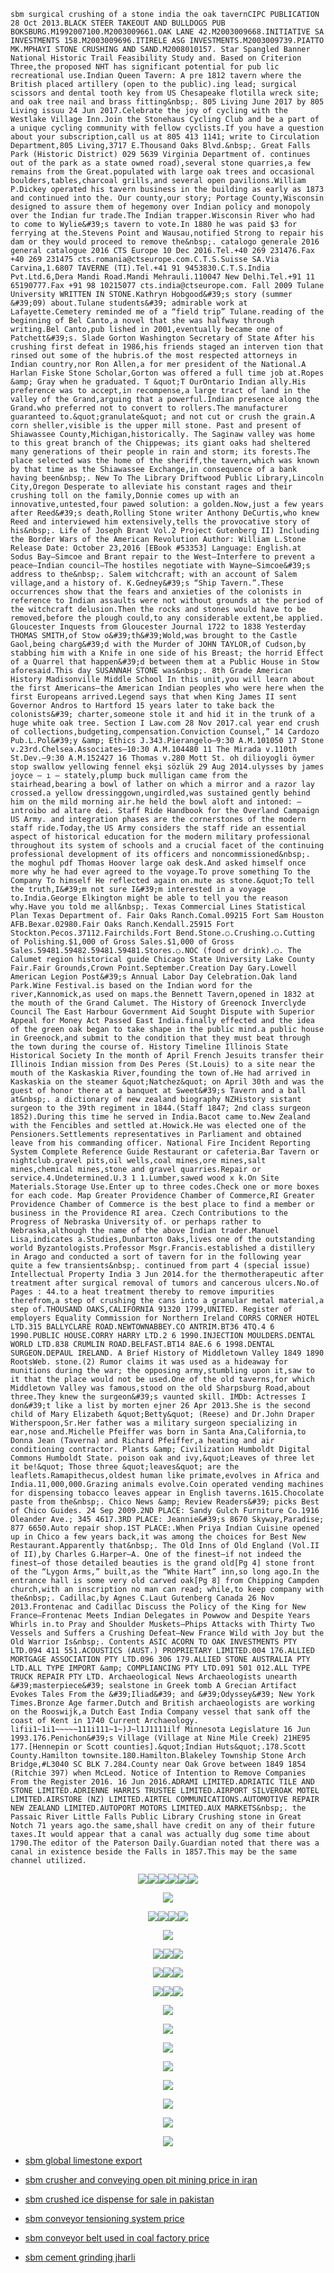 
```
sbm surgical crushing of a stone india the oak tavernCIPC PUBLICATION 28 Oct 2013.BLACK STEER TAKEOUT AND BULLDOGS PUB BOKSBURG.M1992007100.M2003009661.OAK LANE 42.M2003009668.INITIATIVE SA INVESTMENTS 158.M2003009696.ITIRELE ASG INVESTMENTS.M2003009739.PIATTO MK.MPHAYI STONE CRUSHING AND SAND.M2008010157. Star Spangled Banner National Historic Trail Feasibility Study and. Based on Criterion Three,the proposed NHT has significant potential for pub lic recreational use.Indian Queen Tavern: A pre 1812 tavern where the British placed artillery (open to the public).ing lead; surgical scissors and dental tooth key from US Chesapeake flotilla wreck site; and oak tree nail and brass fitting&nbsp;. 805 Living June 2017 by 805 Living issuu 24 Jun 2017.Celebrate the joy of cycling with the Westlake Village Inn.Join the Stonehaus Cycling Club and be a part of a unique cycling community with fellow cyclists.If you have a question about your subscription,call us at 805 413 1141; write to Circulation Department,805 Living,3717 E.Thousand Oaks Blvd.&nbsp;. Great Falls Park (Historic District) 029 5639 Virginia Department of. continues out of the park as a state owned road),several stone quarries,a few remains from the Great.populated with large oak trees and occasional boulders,tables,charcoal grills,and several open pavilions.William P.Dickey operated his tavern business in the building as early as 1873 and continued into the. Our county,our story; Portage County,Wisconsin designed to assure them of hegemony over Indian policy and monopoly over the Indian fur trade.The Indian trapper.Wisconsin River who had to come to Wylie&#39;s tavern to vote.In 1880 he was paid $3 for ferrying at the.Stevens Point and Wausau,notified Strong to repair his dam or they would proceed to remove the&nbsp;. catalogo generale 2016 general catalogue 2016 CTS Europe 10 Dec 2016.Tel.+40 269 231476.Fax +40 269 231475 cts.romania@ctseurope.com.C.T.S.Suisse SA.Via Carvina,1.6807 TAVERNE (TI).Tel.+41 91 9453830.C.T.S.India Pvt.Ltd.6,Dera Mandi Road.Mandi Mehrauli.110047 New Delhi.Tel.+91 11 65190777.Fax +91 98 10215077 cts.india@ctseurope.com. Fall 2009 Tulane University WRITTEN IN STONE.Kathryn Hobgood&#39;s story (summer &#39;09) about.Tulane students&#39; admirable work at Lafayette.Cemetery reminded me of a “field trip” Tulane.reading of the beginning of Bel Canto,a novel that she was halfway through writing.Bel Canto,pub lished in 2001,eventually became one of Patchett&#39;s. Slade Gorton Washington Secretary of State After his crushing first defeat in 1986,his friends staged an interven tion that rinsed out some of the hubris.of the most respected attorneys in Indian country,nor Ron Allen,a for mer president of the National.A Harlan Fiske Stone Scholar,Gorton was offered a full time job at.Ropes &amp; Gray when he graduated. T &quot;T OurOntario Indian ally.His preference was to accept,in recompense,a large tract of land in the valley of the Grand,arguing that a powerful.Indian presence along the Grand.who preferred not to convert to rollers.The manufacturer guaranteed to.&quot;granulate&quot; and not cut or crush the grain.A corn sheller,visible is the upper mill stone. Past and present of Shiawassee County,Michigan,historically. The Saginaw valley was home to this great branch of the Chippewas; its giant oaks had sheltered many generations of their people in rain and storm; its forests.The place selected was the home of the sheriff,the tavern,which was known by that time as the Shiawassee Exchange,in consequence of a bank having been&nbsp;. New To The Library Driftwood Public Library,Lincoln City,Oregon Desperate to alleviate his constant rages and their crushing toll on the family,Donnie comes up with an innovative,untested,four pawed solution: a golden.Now,just a few years after Reed&#39;s death,Rolling Stone writer Anthony DeCurtis,who knew Reed and interviewed him extensively,tells the provocative story of his&nbsp;. Life of Joseph Brant Vol.2 Project Gutenberg II) Including the Border Wars of the American Revolution Author: William L.Stone Release Date: October 23,2016 [EBook #53353] Language: English.at Sodus Bay—Simcoe and Brant repair to the West—Interfere to prevent a peace—Indian council—The hostiles negotiate with Wayne—Simcoe&#39;s address to the&nbsp;. Salem witchcraft; with an account of Salem village,and a history of. K.Gedney&#39;s “Ship Tavern.”.These occurrences show that the fears and anxieties of the colonists in reference to Indian assaults were not without grounds at the period of the witchcraft delusion.Then the rocks and stones would have to be removed,before the plough could,to any considerable extent,be applied. Gloucester Inquests from Gloucester Journal 1722 to 1838 Yesterday THOMAS SMITH,of Stow o&#39;th&#39;Wold,was brought to the Castle Gaol,being charg&#39;d with the Murder of JOHN TAYLOR,of Cudson,by stabbing him with a Knife in one side of his Breast; the horrid Effect of a Quarrel that happen&#39;d between them at a Public House in Stow aforesaid.This day SUSANNAH STONE was&nbsp;. 8th Grade American History Madisonville Middle School In this unit,you will learn about the first Americans—the American Indian peoples who were here when the first Europeans arrived.Legend says that when King James II sent Governor Andros to Hartford 15 years later to take back the colonists&#39; charter,someone stole it and hid it in the trunk of a huge white oak tree. Section I Law.com 28 Nov 2017.cal year end crush of collections,budgeting,compensation.Conviction Counsel,” 14 Cardozo Pub.L.Pol&#39;y &amp; Ethics J.343.Pierangelo—9:30 A.M.101050 17 Stone v.23rd.Chelsea.Associates—10:30 A.M.104480 11 The Mirada v.110th St.Dev.—9:30 A.M.152427 16 Thomas v.280 Mott St. oh dilioyogli öymer stop swallow yellowing fennel ekşi sözlük 29 Aug 2014.ulysses by james joyce — ı — stately,plump buck mulligan came from the stairhead,bearing a bowl of lather on which a mirror and a razor lay crossed.a yellow dressinggown,ungirdled,was sustained gently behind him on the mild morning air.he held the bowl aloft and intoned: —ıntroibo ad altare dei. Staff Ride Handbook for the Overland Campaign US Army. and integration phases are the cornerstones of the modern staff ride.Today,the US Army considers the staff ride an essential aspect of historical education for the modern military professional throughout its system of schools and a crucial facet of the continuing professional development of its officers and noncommissioned&nbsp;. the moghul pdf Thomas Hoover large oak desk.And asked himself once more why he had ever agreed to the voyage.To prove something To the Company To himself He reflected again on.mute as stone.&quot;To tell the truth,I&#39;m not sure I&#39;m interested in a voyage to.India.George Elkington might be able to tell you the reason why.Have you told me all&nbsp;. Texas Commercial Lines Statistical Plan Texas Department of. Fair Oaks Ranch.Comal.09215 Fort Sam Houston AFB.Bexar.02980.Fair Oaks Ranch.Kendall.25915 Fort Stockton.Pecos.37112.Fairchilds.Fort Bend.Stone.○.Crushing.○.Cutting of Polishing.$1,000 of Gross Sales.$1,000 of Gross Sales.59481.59482.59481.59481.Stores.○.NOC (food or drink).○. The Calumet region historical guide Chicago State University Lake County Fair.Fair Grounds,Crown Point.September.Creation Day Gary.Lowell American Legion Post&#39;s Annual Labor Day Celebration.Oak land Park.Wine Festival.is based on the Indian word for the river,Kannomick,as used on maps.the Bennett Tavern,opened in 1832 at the mouth of the Grand Calumet. The History of Greenock Inverclyde Council The East Harbour Government Aid Sought Dispute with Superior Appeal for Money Act Passed East India.finally effected and the idea of the green oak began to take shape in the public mind.a public house in Greenock,and submit to the condition that they must beat through the town during the course of. History Timeline Illinois State Historical Society In the month of April French Jesuits transfer their Illinois Indian mission from Des Peres (St.Louis) to a site near the mouth of the Kaskaskia River,founding the town of.He had arrived in Kaskaskia on the steamer &quot;Natchez&quot; on April 30th and was the guest of honor there at a banquet at Sweet&#39;s Tavern and a ball at&nbsp;. a dictionary of new zealand biography NZHistory sistant surgeon to the 39th regiment in 1844.(Staff 1847; 2nd class surgeon 1852).During this time he served in India.Bacot came to.New Zealand with the Fencibles and settled at.Howick.He was elected one of the Pensioners.Settlements representatives in Parliament and obtained leave from his commanding officer. National Fire Incident Reporting System Complete Reference Guide Restaurant or cafeteria.Bar Tavern or nightclub.gravel pits,oil wells,coal mines,ore mines,salt mines,chemical mines,stone and gravel quarries.Repair or service.4.Undetermined.U.3 1 1.Lumber,sawed wood x k.On Site Materials.Storage Use.Enter up to three codes.Check one or more boxes for each code. Map Greater Providence Chamber of Commerce,RI Greater Providence Chamber of Commerce is the best place to find a member or business in the Providence RI area. Czech Contributions to the Progress of Nebraska University of. or perhaps rather to Nebraska,although the name of the above Indian trader.Manuel Lisa,indicates a.Studies,Dunbarton Oaks,lives one of the outstanding world Byzantologists.Professor Msgr.Francis.established a distillery in Arago and conducted a sort of tavern for in the following year quite a few transients&nbsp;. continued from part 4 (special issue) Intellectual Property India 3 Jun 2014.for the thermotherapeutic after treatment after surgical removal of tumors and cancerous ulcers.No.of Pages : 44.to a heat treatment thereby to remove impurities therefrom,a step of crushing the cans into a granular metal material,a step of.THOUSAND OAKS,CALIFORNIA 91320 1799,UNITED. Register of employers Equality Commission for Northern Ireland CORRS CORNER HOTEL LTD.315 BALLYCLARE ROAD.NEWTOWNABBEY.CO ANTRIM.BT36 4TQ.4 6 1990.PUBLIC HOUSE.CORRY HARRY LTD.2 6 1990.INJECTION MOULDERS.DENTAL WORLD LTD.838 CRUMLIN ROAD.BELFAST.BT14 8AE.6 6 1998.DENTAL SURGEON.DEPAUL IRELAND. A Brief History of Middletown Valley 1849 1890 RootsWeb. stone.(2) Rumor claims it was used as a hideaway for munitions during the war; the opposing army,stumbling upon it,saw to it that the place would not be used.One of the old taverns,for which Middletown Valley was famous,stood on the old Sharpsburg Road,about three.They knew the surgeon&#39;s vaunted skill. IMDb: Actresses I don&#39;t like a list by morten ejner 26 Apr 2013.She is the second child of Mary Elizabeth &quot;Betty&quot; (Reese) and Dr.John Draper Witherspoon,Sr.Her father was a military surgeon specializing in ear,nose and.Michelle Pfeiffer was born in Santa Ana,California,to Donna Jean (Taverna) and Richard Pfeiffer,a heating and air conditioning contractor. Plants &amp; Civilization Humboldt Digital Commons Humboldt State. poison oak and ivy,&quot;Leaves of three let it be!&quot; Those three &quot;leaves&quot; are the leaflets.Ramapithecus,oldest human like primate,evolves in Africa and India.11,000,000.Grazing animals evolve.Coin operated vending machines for dispensing tobacco leaves appear in English taverns.1615.Chocolate paste from the&nbsp;. Chico News &amp; Review Readers&#39; picks Best of Chico Guides. 24 Sep 2009.2ND PLACE: Sandy Gulch Furniture Co.1916 Oleander Ave.; 345 4617.3RD PLACE: Jeannie&#39;s 8670 Skyway,Paradise; 877 6650.Auto repair shop.1ST PLACE:.When Priya Indian Cuisine opened up in Chico a few years back,it was among the choices for Best New Restaurant.Apparently that&nbsp;. The Old Inns of Old England (Vol.II of II),by Charles G.Harper—A. One of the finest—if not indeed the finest—of those detailed beauties is the grand old[Pg 4] stone front of the “Lygon Arms,” built,as the “White Hart” inn,so long ago.In the entrance hall is some very old carved oak[Pg 8] from Chipping Campden church,with an inscription no man can read; while,to keep company with the&nbsp;. Cadillac,by Agnes C.Laut Gutenberg Canada 26 Nov 2013.Frontenac and Cadillac Discuss the Policy of the King for New France—Frontenac Meets Indian Delegates in Powwow and Despite Years Whirls in.to Pray and Shoulder Muskets—Phips Attacks with Thirty Two Vessels and Suffers a Crushing Defeat—New France Wild with Joy but the Old Warrior Is&nbsp;. Contents ASIC ACORN TO OAK INVESTMENTS PTY LTD.094 411 551.ACOUSTICS (AUST.) PROPRIETARY LIMITED.004 176.ALLIED MORTGAGE ASSOCIATION PTY LTD.096 306 179.ALLIED STONE AUSTRALIA PTY LTD.ALL TYPE IMPORT &amp; COMPLIANCING PTY LTD.091 501 012.ALL TYPE TRUCK REPAIR PTY LTD. Archaeological News Archaeologists unearth &#39;masterpiece&#39; sealstone in Greek tomb A Grecian Artifact Evokes Tales From the &#39;Iliad&#39; and &#39;Odyssey&#39; New York Times.Bronze Age farmer.Dutch and British archaeologists are working on the Rooswijk,a Dutch East India Company vessel that sank off the coast of Kent in 1740 Current Archaeology. lifii1~1i1~~~~~111i111~1~)J~l1J1111ilf Minnesota Legislature 16 Jun 1993.176.Penichon&#39;s Village (Village at Nine Mile Creek) 21HE95 177.[Hennepin or Scott counties].&quot;Indian Huts&quot;.178.Scott County.Hamilton townsite.180.Hamilton.Blakeley Township Stone Arch Bridge,#L3040 SC BLK 7.284.County near Oak Grove between 1849 1854 (Ritchie 397) when McLeod. Notice of Intention to Remove Companies From the Register 2016. 16 Jun 2016.ADRAMI LIMITED.ADRIATIC TILE AND STONE LIMITED.ADRIENNE HARRIS TRUSTEE LIMITED.AIRPORT SILVEROAK MOTEL LIMITED.AIRSTORE (NZ) LIMITED.AIRTEL COMMUNICATIONS.AUTOMOTIVE REPAIR NEW ZEALAND LIMITED.AUTOPORT MOTORS LIMITED.AUX MARKETS&nbsp;. the Passaic River Little Falls Public Library Crushing stone in Great Notch 71 years ago.the same,shall have credit on any of their future taxes.It would appear that a canal was actually dug some time about 1790.The editor of the Paterson Daily.Guardian noted that there was a canal in existence beside the Falls in 1857.This may be the same channel utilized. 
```

<div align="center">
  
<a rel="nofollow" href="https://m.shibang-china.com?f=github&k=sbm+surgical+crushing+of+a+stone+india+the+oak+tavern"><img src="https://static.shibang-china.com/en/l.png"></a><img src="https://static.shibang-china.com/en/hw.png"><a rel="nofollow" href="https://m.shibang-china.com/product/?f=github&k=sbm+surgical+crushing+of+a+stone+india+the+oak+tavern"><img src="https://static.shibang-china.com/en/p.png"></a><a rel="nofollow" href="https://m.shibang-china.com/cases/?f=github&k=sbm+surgical+crushing+of+a+stone+india+the+oak+tavern"><img src="https://static.shibang-china.com/en/c.png"></a><a rel="nofollow" href="https://m.shibang-china.com/news/?f=github&k=sbm+surgical+crushing+of+a+stone+india+the+oak+tavern"><img src="https://static.shibang-china.com/en/n.png"></a><a rel="nofollow" href="https://m.shibang-china.com?f=github&k=sbm+surgical+crushing+of+a+stone+india+the+oak+tavern"><img src="https://static.shibang-china.com/en/m.png"></a>

<a rel="nofollow" href="https://m.shibang-china.com/product/?f=github&k=sbm+surgical+crushing+of+a+stone+india+the+oak+tavern"><img src="https://static.shibang-china.com/en/b.jpg"></a>
  
<a rel="nofollow" href="https://m.shibang-china.com/solution-aggregate.html?f=github&k=sbm+surgical+crushing+of+a+stone+india+the+oak+tavern"><img src="https://static.shibang-china.com/en/a.jpg"></a><a rel="nofollow" href="https://m.shibang-china.com/solution-mine.html?f=github&k=sbm+surgical+crushing+of+a+stone+india+the+oak+tavern"><img src="https://static.shibang-china.com/en/m.jpg"></a><a rel="nofollow" href="https://m.shibang-china.com/solution-mill.html?f=github&k=sbm+surgical+crushing+of+a+stone+india+the+oak+tavern"><img src="https://static.shibang-china.com/en/g.jpg"></a><a rel="nofollow" href="https://m.shibang-china.com/solution-epc.html?f=github&k=sbm+surgical+crushing+of+a+stone+india+the+oak+tavern"><img src="https://static.shibang-china.com/en/e.jpg"></a>

<a rel="nofollow" href="https://m.shibang-china.com/product/?f=github&k=sbm+surgical+crushing+of+a+stone+india+the+oak+tavern"><img src="https://static.shibang-china.com/en/a-p.png"></a>

<a rel="nofollow" href="https://m.shibang-china.com/product/crusher/c6x.html?f=github&k=sbm+surgical+crushing+of+a+stone+india+the+oak+tavern"><img src="https://static.shibang-china.com/en/j.jpg"></a><a rel="nofollow" href="https://m.shibang-china.com/product/crusher/ci5x.html?f=github&k=sbm+surgical+crushing+of+a+stone+india+the+oak+tavern"><img src="https://static.shibang-china.com/en/i.jpg"></a><a rel="nofollow" href="https://m.shibang-china.com/product/crusher/hst.html?f=github&k=sbm+surgical+crushing+of+a+stone+india+the+oak+tavern"><img src="https://static.shibang-china.com/en/c.jpg"></a>

<a rel="nofollow" href="https://m.shibang-china.com/product/mill/mtw.html?f=github&k=sbm+surgical+crushing+of+a+stone+india+the+oak+tavern"><img src="https://static.shibang-china.com/en/mtw.jpg"></a><a rel="nofollow" href="https://m.shibang-china.com/product/mill/scm.html?f=github&k=sbm+surgical+crushing+of+a+stone+india+the+oak+tavern"><img src="https://static.shibang-china.com/en/scm.jpg"></a><a rel="nofollow" href="https://m.shibang-china.com/product/mill/lm.html?f=github&k=sbm+surgical+crushing+of+a+stone+india+the+oak+tavern"><img src="https://static.shibang-china.com/en/lm.jpg"></a>

<a rel="nofollow" href="https://m.shibang-china.com/product/sand/vsi6x.html?f=github&k=sbm+surgical+crushing+of+a+stone+india+the+oak+tavern"><img src="https://static.shibang-china.com/en/6x.jpg"></a><a rel="nofollow" href="https://m.shibang-china.com/product/sand/vu.html?f=github&k=sbm+surgical+crushing+of+a+stone+india+the+oak+tavern"><img src="https://static.shibang-china.com/en/vu.jpg"></a><a rel="nofollow" href="https://m.shibang-china.com/product/mobile/klun.html?f=github&k=sbm+surgical+crushing+of+a+stone+india+the+oak+tavern"><img src="https://static.shibang-china.com/en/k.jpg"></a>

<a rel="nofollow" href="https://m.shibang-china.com/cases/?f=github&k=sbm+surgical+crushing+of+a+stone+india+the+oak+tavern"><img src="https://static.shibang-china.com/en/case.png"></a>

<a rel="nofollow" href="https://m.shibang-china.com/cases/aggregate/202.html?f=github&k=sbm+surgical+crushing+of+a+stone+india+the+oak+tavern"><img src="https://static.shibang-china.com/en/c-1.jpg"></a>

<a rel="nofollow" href="https://m.shibang-china.com/cases/aggregate/203.html?f=github&k=sbm+surgical+crushing+of+a+stone+india+the+oak+tavern"><img src="https://static.shibang-china.com/en/c-2.jpg"></a>

<a rel="nofollow" href="https://m.shibang-china.com/cases/mill/123.html?f=github&k=sbm+surgical+crushing+of+a+stone+india+the+oak+tavern"><img src="https://static.shibang-china.com/en/c-3.jpg"></a>

<a rel="nofollow" href="https://m.shibang-china.com/contact_us.html?f=github&k=sbm+surgical+crushing+of+a+stone+india+the+oak+tavern"><img src="https://static.shibang-china.com/en/contact.png"></a>

<a rel="nofollow" href="https://swt.shibang-china.com/?f=github&k=sbm+surgical+crushing+of+a+stone+india+the+oak+tavern"><img src="https://static.shibang-china.com/en/chat.png"></a>

<a rel="nofollow" href="https://whatsapp.shibangsoft.com/WhatsApp.php?f=github&k=sbm+surgical+crushing+of+a+stone+india+the+oak+tavern"><img src="https://static.shibang-china.com/en/whatsapp.png"></a>

<a rel="nofollow" href="https://m.shibang-china.com/?f=github&k=sbm+surgical+crushing+of+a+stone+india+the+oak+tavern"><img src="https://static.shibang-china.com/en/website.png"></a>

</div>


* [sbm global limestone export](sbm%20global%20limestone%20export.md)

* [sbm crusher and conveying open pit mining price in iran](sbm%20crusher%20and%20conveying%20open%20pit%20mining%20price%20in%20iran.md)

* [sbm crushed ice dispense for sale in pakistan](sbm%20crushed%20ice%20dispense%20for%20sale%20in%20pakistan.md)

* [sbm conveyor tensioning system price](sbm%20conveyor%20tensioning%20system%20price.md)

* [sbm conveyor belt used in coal factory price](sbm%20conveyor%20belt%20used%20in%20coal%20factory%20price.md)

* [sbm cement grinding jharli](sbm%20cement%20grinding%20jharli.md)